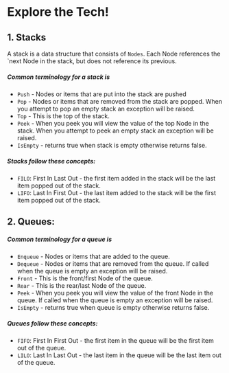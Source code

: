 # Explore the Tech!

## 1. Stacks

A stack is a data structure that consists of `Nodes`. Each Node references the `next Node in the stack, but does not reference its previous.

##### Common terminology for a stack is

* `Push` - Nodes or items that are put into the stack are pushed
* `Pop` - Nodes or items that are removed from the stack are popped. When you attempt to pop an empty stack an exception will be raised.
* `Top` - This is the top of the stack.
* `Peek` - When you peek you will view the value of the top Node in the stack. When you attempt to peek an empty stack an exception will be raised.
* `IsEmpty` - returns true when stack is empty otherwise returns false.


##### Stacks follow these concepts:
* `FILO`: First In Last Out - the first item added in the stack will be the last item popped out of the stack.
* `LIFO`: Last In First Out - the last item added to the stack will be the first item popped out of the stack.



## 2. Queues:

##### Common terminology for a queue is

* `Enqueue` - Nodes or items that are added to the queue.
* `Dequeue` - Nodes or items that are removed from the queue. If called when the queue is empty an exception will be raised.
* `Front` - This is the front/first Node of the queue.
* `Rear` - This is the rear/last Node of the queue.
* `Peek` - When you peek you will view the value of the front Node in the queue. If called when the queue is empty an exception will be raised.
* `IsEmpty` - returns true when queue is empty otherwise returns false.

##### Queues follow these concepts:
* `FIFO`: First In First Out - the first item in the queue will be the first item out of the queue.
* `LILO`: Last In Last Out - the last item in the queue will be the last item out of the queue.
